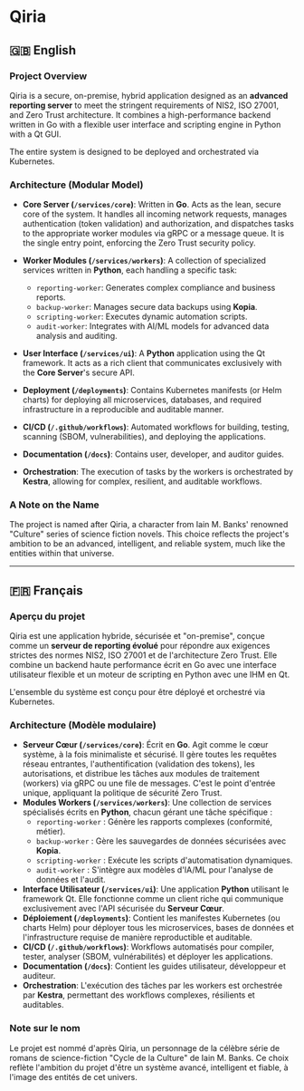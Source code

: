 # Qiria 

## 🇬🇧 English

### Project Overview

Qiria is a secure, on-premise, hybrid application designed as an **advanced reporting server** to meet the stringent requirements of NIS2, ISO 27001, and Zero Trust architecture. It combines a high-performance backend written in Go with a flexible user interface and scripting engine in Python with a Qt GUI.

The entire system is designed to be deployed and orchestrated via Kubernetes.

### Architecture (Modular Model)

- **Core Server (`/services/core`)**: Written in **Go**. Acts as the lean, secure core of the system. It handles all incoming network requests, manages authentication (token validation) and authorization, and dispatches tasks to the appropriate worker modules via gRPC or a message queue. It is the single entry point, enforcing the Zero Trust security policy.
- **Worker Modules (`/services/workers`)**: A collection of specialized services written in **Python**, each handling a specific task:
  - `reporting-worker`: Generates complex compliance and business reports.
  - `backup-worker`: Manages secure data backups using **Kopia**.
  - `scripting-worker`: Executes dynamic automation scripts.
  - `audit-worker`: Integrates with AI/ML models for advanced data analysis and auditing.
- **User Interface (`/services/ui`)**: A **Python** application using the Qt framework. It acts as a rich client that communicates exclusively with the **Core Server**'s secure API.
- **Deployment (`/deployments`)**: Contains Kubernetes manifests (or Helm charts) for deploying all microservices, databases, and required infrastructure in a reproducible and auditable manner.
- **CI/CD (`/.github/workflows`)**: Automated workflows for building, testing, scanning (SBOM, vulnerabilities), and deploying the applications.
- **Documentation (`/docs`)**: Contains user, developer, and auditor guides.

- **Orchestration**: The execution of tasks by the workers is orchestrated by **Kestra**, allowing for complex, resilient, and auditable workflows.
### A Note on the Name

The project is named after Qiria, a character from Iain M. Banks' renowned "Culture" series of science fiction novels. This choice reflects the project's ambition to be an advanced, intelligent, and reliable system, much like the entities within that universe.

---

## 🇫🇷 Français

### Aperçu du projet

Qiria est une application hybride, sécurisée et "on-premise", conçue comme un **serveur de reporting évolué** pour répondre aux exigences strictes des normes NIS2, ISO 27001 et de l'architecture Zero Trust. Elle combine un backend haute performance écrit en Go avec une interface utilisateur flexible et un moteur de scripting en Python avec une IHM en Qt.

L'ensemble du système est conçu pour être déployé et orchestré via Kubernetes.

### Architecture (Modèle modulaire)

- **Serveur Cœur (`/services/core`)**: Écrit en **Go**. Agit comme le cœur système, à la fois minimaliste et sécurisé. Il gère toutes les requêtes réseau entrantes, l'authentification (validation des tokens), les autorisations, et distribue les tâches aux modules de traitement (workers) via gRPC ou une file de messages. C'est le point d'entrée unique, appliquant la politique de sécurité Zero Trust.
- **Modules Workers (`/services/workers`)**: Une collection de services spécialisés écrits en **Python**, chacun gérant une tâche spécifique :
  - `reporting-worker` : Génère les rapports complexes (conformité, métier).
  - `backup-worker` : Gère les sauvegardes de données sécurisées avec **Kopia**.
  - `scripting-worker` : Exécute les scripts d'automatisation dynamiques.
  - `audit-worker` : S'intègre aux modèles d'IA/ML pour l'analyse de données et l'audit.
- **Interface Utilisateur (`/services/ui`)**: Une application **Python** utilisant le framework Qt. Elle fonctionne comme un client riche qui communique exclusivement avec l'API sécurisée du **Serveur Cœur**.
- **Déploiement (`/deployments`)**: Contient les manifestes Kubernetes (ou charts Helm) pour déployer tous les microservices, bases de données et l'infrastructure requise de manière reproductible et auditable.
- **CI/CD (`/.github/workflows`)**: Workflows automatisés pour compiler, tester, analyser (SBOM, vulnérabilités) et déployer les applications.
- **Documentation (`/docs`)**: Contient les guides utilisateur, développeur et auditeur.
- **Orchestration**: L'exécution des tâches par les workers est orchestrée par **Kestra**, permettant des workflows complexes, résilients et auditables.

### Note sur le nom

Le projet est nommé d'après Qiria, un personnage de la célèbre série de romans de science-fiction "Cycle de la Culture" de Iain M. Banks. Ce choix reflète l'ambition du projet d'être un système avancé, intelligent et fiable, à l'image des entités de cet univers.
